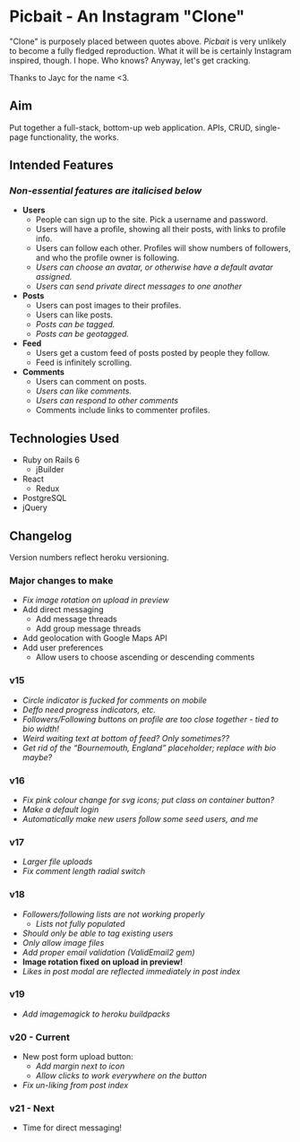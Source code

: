 # Picbait - An Instagram "Clone"

"Clone" is purposely placed between quotes above. _Picbait_ is very unlikely to become a fully fledged reproduction. What it will be is certainly Instagram inspired, though. I hope. Who knows? Anyway, let's get cracking.

Thanks to Jayc for the name <3.

## Aim

Put together a full-stack, bottom-up web application. APIs, CRUD, single-page functionality, the works.

## Intended Features

### _Non-essential features are italicised below_

- **Users**
  - People can sign up to the site. Pick a username and password.
  - Users will have a profile, showing all their posts, with links to profile info.
  - Users can follow each other. Profiles will show numbers of followers, and who the profile owner is following.
  - _Users can choose an avatar, or otherwise have a default avatar assigned._
  - _Users can send private direct messages to one another_
- **Posts**
  - Users can post images to their profiles.
  - Users can like posts.
  - _Posts can be tagged._
  - _Posts can be geotagged._
- **Feed**
  - Users get a custom feed of posts posted by people they follow.
  - Feed is infinitely scrolling.
- **Comments**
  - Users can comment on posts.
  - _Users can like comments._
  - _Users can respond to other comments_
  - Comments include links to commenter profiles.

## Technologies Used

- Ruby on Rails 6
  - jBuilder
- React
  - Redux
- PostgreSQL
- jQuery

## Changelog

Version numbers reflect heroku versioning.

### Major changes to make

- _Fix image rotation on upload in preview_
- Add direct messaging
  - Add message threads
  - Add group message threads
- Add geolocation with Google Maps API
- Add user preferences
  - Allow users to choose ascending or descending comments

### v15

- _Circle indicator is fucked for comments on mobile_
- _Deffo need progress indicators, etc._
- _Followers/Following buttons on profile are too close together - tied to bio width!_
- _Weird waiting text at bottom of feed? Only sometimes??_
- _Get rid of the “Bournemouth, England” placeholder; replace with bio maybe?_

### v16

- _Fix pink colour change for svg icons; put class on container button?_
- _Make a default login_
- _Automatically make new users follow some seed users, and me_

### v17

- _Larger file uploads_
- _Fix comment length radial switch_

### v18

- _Followers/following lists are not working properly_
  - _Lists not fully populated_
- _Should only be able to tag existing users_
- _Only allow image files_
- _Add proper email validation (ValidEmail2 gem)_
- **Image rotation fixed on upload in preview!**
- _Likes in post modal are reflected immediately in post index_

### v19

- _Add imagemagick to heroku buildpacks_

### v20 - Current

- New post form upload button:
  - _Add margin next to icon_
  - _Allow clicks to work everywhere on the button_
- _Fix un-liking from post index_

### v21 - Next

- Time for direct messaging!

<!-- This README would normally document whatever steps are necessary to get the
application up and running.

Things you may want to cover:

- Ruby version

- System dependencies

- Configuration

- Database creation

- Database initialization

- How to run the test suite

- Services (job queues, cache servers, search engines, etc.)

- Deployment instructions

- ... -->
